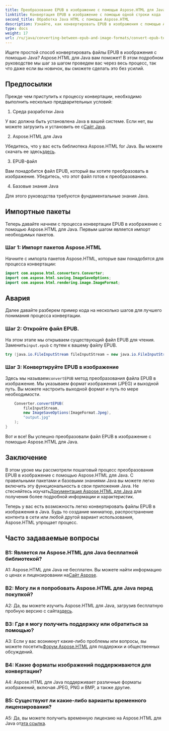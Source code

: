 ```yaml
---
title: Преобразование EPUB в изображение с помощью Aspose.HTML для Java
linktitle: Конвертация EPUB в изображение с помощью одной строки кода
second_title: Обработка Java HTML с помощью Aspose.HTML
description: Узнайте, как конвертировать EPUB в изображения с помощью Aspose.HTML для Java. Пошаговое руководство для простых конвертаций.
type: docs
weight: 17
url: /ru/java/converting-between-epub-and-image-formats/convert-epub-to-image-single-line/
---
```

Ищете простой способ конвертировать файлы EPUB в изображения с помощью Java? Aspose.HTML для Java вам поможет! В этом подробном руководстве мы шаг за шагом проведем вас через весь процесс, так что даже если вы новичок, вы сможете сделать это без усилий. 

## Предпосылки

Прежде чем приступить к процессу конвертации, необходимо выполнить несколько предварительных условий:

1. Среда разработки Java

 У вас должна быть установлена Java в вашей системе. Если нет, вы можете загрузить и установить ее с[Сайт Java](https://www.java.com/en/download/).

2. Aspose.HTML для Java

 Убедитесь, что у вас есть библиотека Aspose.HTML for Java. Вы можете скачать ее здесь[здесь](https://releases.aspose.com/html/java/).

3. EPUB-файл

Вам понадобится файл EPUB, который вы хотите преобразовать в изображение. Убедитесь, что этот файл готов к преобразованию.

4. Базовые знания Java

Для этого руководства требуются фундаментальные знания Java.

## Импортные пакеты

Теперь давайте начнем с процесса конвертации EPUB в изображение с помощью Aspose.HTML для Java. Первым шагом является импорт необходимых пакетов.

### Шаг 1: Импорт пакетов Aspose.HTML

Начните с импорта пакетов Aspose.HTML, которые вам понадобятся для процесса конвертации:

```java
import com.aspose.html.converters.Converter;
import com.aspose.html.saving.ImageSaveOptions;
import com.aspose.html.rendering.image.ImageFormat;
```

## Авария

Далее давайте разберем пример кода на несколько шагов для лучшего понимания процесса конвертации.

### Шаг 2: Откройте файл EPUB.

 На этом этапе мы открываем существующий файл EPUB для чтения. Заменить`input.epub` с путем к вашему файлу EPUB.

```java
try (java.io.FileInputStream fileInputStream = new java.io.FileInputStream("input.epub")) {
```

### Шаг 3: Конвертируйте EPUB в изображение

 Здесь мы называем`convertEPUB` метод преобразования файла EPUB в изображение. Мы указываем формат изображения (JPEG) и выходной путь. Вы можете настроить выходной формат и путь по мере необходимости.

```java
    Converter.convertEPUB(
        fileInputStream,
        new ImageSaveOptions(ImageFormat.Jpeg),
        "output.jpg"
    );
}
```

Вот и все! Вы успешно преобразовали файл EPUB в изображение с помощью Aspose.HTML для Java.

## Заключение

В этом уроке мы рассмотрели пошаговый процесс преобразования EPUB в изображение с помощью Aspose.HTML для Java. С правильными пакетами и базовыми знаниями Java вы можете легко включить эту функциональность в свои приложения Java. Не стесняйтесь изучать[Документация Aspose.HTML для Java](https://reference.aspose.com/html/java/) для получения более подробной информации и характеристик.

Теперь у вас есть возможность легко конвертировать файлы EPUB в изображения в Java. Будь то создание миниатюр, распространение контента в сети или любой другой вариант использования, Aspose.HTML упрощает процесс.

## Часто задаваемые вопросы

### В1: Является ли Aspose.HTML для Java бесплатной библиотекой?

 A1: Aspose.HTML для Java не бесплатен. Вы можете найти информацию о ценах и лицензировании на[Сайт Aspose](https://purchase.aspose.com/buy).

### В2: Могу ли я попробовать Aspose.HTML для Java перед покупкой?

 A2: Да, вы можете изучить Aspose.HTML для Java, загрузив бесплатную пробную версию с сайта[здесь](https://releases.aspose.com/html/java).

### В3: Где я могу получить поддержку или обратиться за помощью?

 A3: Если у вас возникнут какие-либо проблемы или вопросы, вы можете посетить[Форум Aspose.HTML](https://forum.aspose.com/) для поддержки и общественных обсуждений.

### В4: Какие форматы изображений поддерживаются для конвертации?

A4: Aspose.HTML для Java поддерживает различные форматы изображений, включая JPEG, PNG и BMP, а также другие.

### В5: Существуют ли какие-либо варианты временного лицензирования?

 A5: Да, вы можете получить временную лицензию на Aspose.HTML для Java от[эта ссылка](https://purchase.aspose.com/temporary-license/).